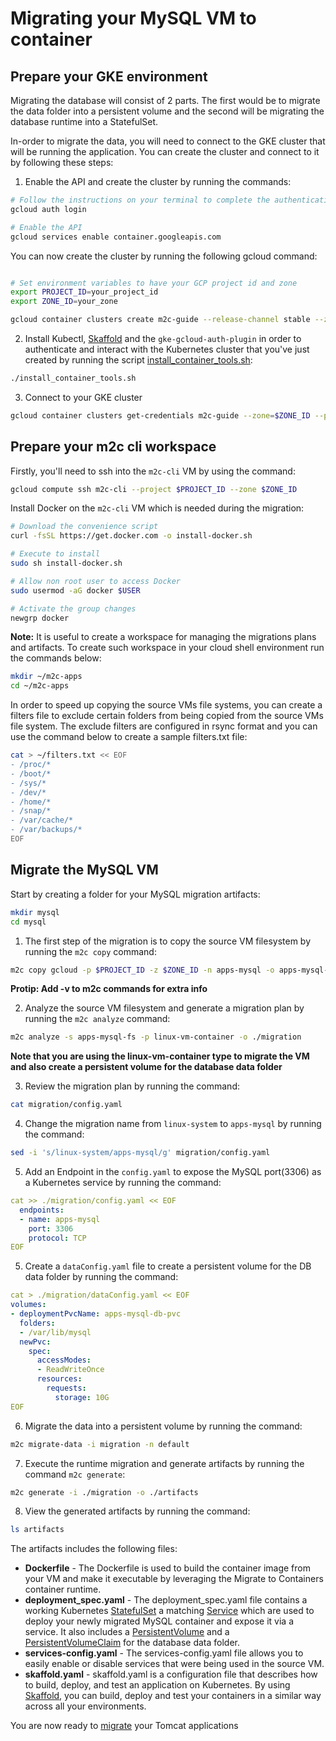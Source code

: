 # Migrating your MySQL VM to container
## Prepare your GKE environment
Migrating the database will consist of 2 parts. The first would be to migrate the data folder into a persistent volume and the second will be migrating the database runtime into a StatefulSet.

In-order to migrate the data, you will need to connect to the GKE cluster that will be running the application. You can create the cluster and connect to it by following these steps:
1. Enable the API and create the cluster by running the commands:
``` bash
# Follow the instructions on your terminal to complete the authentication after running the command below
gcloud auth login

# Enable the API
gcloud services enable container.googleapis.com
```

You can now create the cluster by running the following gcloud command:
``` bash

# Set environment variables to have your GCP project id and zone
export PROJECT_ID=your_project_id
export ZONE_ID=your_zone

gcloud container clusters create m2c-guide --release-channel stable --zone $ZONE_ID --node-locations $ZONE_ID --enable-dataplane-v2 --gateway-api=standard
```

2. Install Kubectl, [Skaffold](https://skaffold.dev/) and the `gke-gcloud-auth-plugin` in order to authenticate and interact with the Kubernetes cluster that you've just created by running the script [install_container_tools.sh](../../../scripts/install_container_tools.sh):
```bash
./install_container_tools.sh
```

3. Connect to your GKE cluster
```bash
gcloud container clusters get-credentials m2c-guide --zone=$ZONE_ID --project=$PROJECT_ID
```

## Prepare your m2c cli workspace
Firstly, you'll need to ssh into the `m2c-cli` VM by using the command:
``` bash
gcloud compute ssh m2c-cli --project $PROJECT_ID --zone $ZONE_ID
```

Install Docker on the `m2c-cli` VM which is needed during the migration:
```bash
# Download the convenience script
curl -fsSL https://get.docker.com -o install-docker.sh

# Execute to install
sudo sh install-docker.sh

# Allow non root user to access Docker
sudo usermod -aG docker $USER

# Activate the group changes
newgrp docker
```

**Note:** It is useful to create a workspace for managing the migrations plans and artifacts. To create such workspace in your cloud shell environment run the commands below:
``` bash
mkdir ~/m2c-apps
cd ~/m2c-apps
```

In order to speed up copying the source VMs file systems, you can create a filters file to exclude certain folders from being copied from the source VMs file system. The exclude filters are configured in rsync format and you can use the command below to create a sample filters.txt file:
``` bash
cat > ~/filters.txt << EOF
- /proc/*
- /boot/*
- /sys/*
- /dev/*
- /home/*
- /snap/*
- /var/cache/*
- /var/backups/*
EOF
```

## Migrate the MySQL VM
Start by creating a folder for your MySQL migration artifacts:
``` bash
mkdir mysql
cd mysql
```

1. The first step of the migration is to copy the source VM filesystem by running the `m2c copy` command:
```bash
m2c copy gcloud -p $PROJECT_ID -z $ZONE_ID -n apps-mysql -o apps-mysql-fs --filters ~/filters.txt
```
**Protip: Add -v to m2c commands for extra info**

2. Analyze the source VM filesystem and generate a migration plan by running the `m2c analyze` command:
``` bash
m2c analyze -s apps-mysql-fs -p linux-vm-container -o ./migration
```
**Note that you are using the linux-vm-container type to migrate the VM and also create a persistent volume for the database data folder**

3. Review the migration plan by running the command:
``` bash
cat migration/config.yaml
```

4. Change the migration name from `linux-system` to `apps-mysql` by running the command:
```bash
sed -i 's/linux-system/apps-mysql/g' migration/config.yaml
```

5. Add an Endpoint in the `config.yaml` to expose the MySQL port(3306) as a Kubernetes service by running the command:
``` yaml
cat >> ./migration/config.yaml << EOF
  endpoints:
  - name: apps-mysql
    port: 3306
    protocol: TCP
EOF
```

5. Create a `dataConfig.yaml` file to create a persistent volume for the DB data folder by running the command:
``` yaml
cat > ./migration/dataConfig.yaml << EOF
volumes:
- deploymentPvcName: apps-mysql-db-pvc
  folders:
  - /var/lib/mysql
  newPvc:
    spec:
      accessModes:
      - ReadWriteOnce
      resources:
        requests:
          storage: 10G
EOF
```

6. Migrate the data into a persistent volume by running the command:
```bash
m2c migrate-data -i migration -n default
```

7. Execute the runtime migration and generate artifacts by running the command `m2c generate`:
```bash
m2c generate -i ./migration -o ./artifacts
```

8. View the generated artifacts by running the command:
```bash
ls artifacts
```

The artifacts includes the following files:
* **Dockerfile** - The Dockerfile is used to build the container image from your VM and make it executable by leveraging the Migrate to Containers container runtime.
* **deployment_spec.yaml** - The deployment_spec.yaml file contains a working Kubernetes [StatefulSet](https://kubernetes.io/docs/concepts/workloads/controllers/statefulset/) a matching [Service](https://kubernetes.io/docs/concepts/services-networking/service/) which are used to deploy your newly migrated MySQL container and expose it via a service. It also includes a [PersistentVolume](https://kubernetes.io/docs/concepts/storage/persistent-volumes/) and a [PersistentVolumeClaim](https://kubernetes.io/docs/concepts/storage/persistent-volumes/#reserving-a-persistentvolume) for the database data folder.
* **services-config.yaml** - The services-config.yaml file allows you to easily enable or disable services that were being used in the source VM.
* **skaffold.yaml** - skaffold.yaml is a configuration file that describes how to build, deploy, and test an application on Kubernetes. By using [Skaffold](https://skaffold.dev/), you can build, deploy and test your containers in a similar way across all your environments.

You are now ready to [migrate](../4-migrate-tomcat/README.md) your Tomcat applications